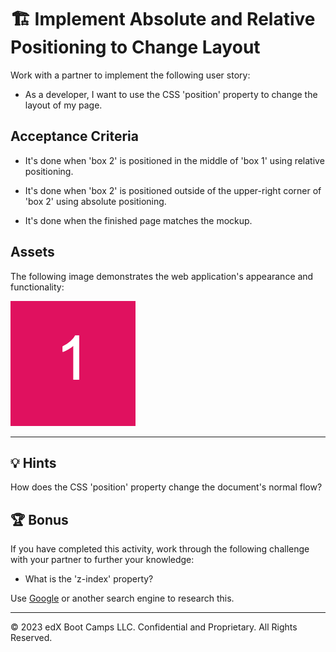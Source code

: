 # 🏗️ Implement Absolute and Relative Positioning to Change Layout

Work with a partner to implement the following user story:

* As a developer, I want to use the CSS 'position' property to change the layout of my page.

## Acceptance Criteria

* It's done when 'box 2' is positioned in the middle of 'box 1' using relative positioning.

* It's done when 'box 2' is positioned outside of the upper-right corner of 'box 2' using absolute positioning.
 
* It's done when the finished page matches the mockup.

## Assets

The following image demonstrates the web application's appearance and functionality:

![Box 2 is positioned in the center of Box 1, while in Box 2, Box 2 is positioned outside the Box.](./Assets/images/image-1.png)

---

## 💡 Hints

How does the CSS 'position' property change the document's normal flow?

## 🏆 Bonus

If you have completed this activity, work through the following challenge with your partner to further your knowledge:

* What is the 'z-index' property?

Use [Google](https://www.google.com) or another search engine to research this.

---
© 2023 edX Boot Camps LLC. Confidential and Proprietary. All Rights Reserved.
